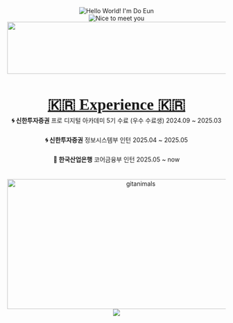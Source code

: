 <div align="center">
  
  <img src="https://readme-typing-svg.herokuapp.com?font=Indie+Flower&color=5eead4&size=30&center=true&lines=Hello+World+!&nbsp;+I'm+Do+Eun+˙ᵕ˙+♥︎+&nbsp;" alt="Hello World! I'm Do Eun" />
  
  <br>
  <img src="https://readme-typing-svg.herokuapp.com?font=Indie+Flower&color=bae6fd&size=30&center=true&lines=Nice+to+meet+you&nbsp;+´◡`+&nbsp;" alt="Nice to meet you" />
    <a href="https://github.com/devxb/gitanimals">
    <img src="https://render.gitanimals.org/lines/{doeuni}?pet-id=1" width="1000" height="120"/>
  </a>



 
</div>


<div align="center">
  <h2 style="text-decoration: underline; font-family: 'Nanum Pen Script', cursive; font-size: 36px; margin-bottom: 0;">
    🇰🇷 Experience 🇰🇷
  </h2>

  <div style="line-height: 1.6; margin-top: 5px;">
    <span><strong>🌀 신한투자증권</strong> 프로 디지털 아카데미 5기 수료 (우수 수료생) 2024.09 ~ 2025.03</span><br><br>
    <span><strong>🌀 신한투자증권</strong> 정보시스템부 인턴 2025.04 ~ 2025.05</span><br><br>
    <span><strong>🏦 한국산업은행</strong> 코어금융부 인턴 2025.05 ~ now</span>
  </div>
</div>
</div>
<br>
<br>
<div align="center">
  <a href="https://www.gitanimals.org/">
      <img
        src="https://render.gitanimals.org/guilds/708240072269124819/draw"
        width="600"
        height="300"
        alt="gitanimals"
      />
    </a>
  <a href="https://github.com/devxb/gitanimals">
    <img src="https://render.gitanimals.org/farms/{doeuni}"/>
  </a>
  


</div>
